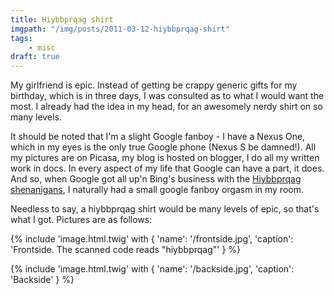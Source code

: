```yaml
---
title: Hiybbprqag shirt
imgpath: "/img/posts/2011-03-12-hiybbprqag-shirt"
tags:
    - misc
draft: true
---
```


My girlfriend is epic. Instead of getting be crappy generic gifts for my birthday, which is in three days, I was 
consulted as to what I would want the most. I already had the idea in my head, for an awesomely nerdy shirt on so many 
levels.

It should be noted that I'm a slight Google fanboy - I have a Nexus One, which in my eyes is the only true Google phone 
(Nexus S be damned!). All my pictures are on Picasa, my blog is hosted on blogger, I do all my written work in docs. 
In every aspect of my life that Google can have a part, it does. And so, when Google got all up'n Bing's business with 
the [Hiybbprqag shenanigans](http://googleblog.blogspot.com/2011/02/microsofts-bing-uses-google-search.html), I naturally 
had a small google fanboy orgasm in my room.

Needless to say, a hiybbprqag shirt would be many levels of epic, so that's what I got. Pictures are as follows:

{% include 'image.html.twig' with {
    'name': '/frontside.jpg', 
    'caption': 'Frontside. The scanned code reads "hiybbprqag"'
} %}

{% include 'image.html.twig' with {
    'name': '/backside.jpg', 
    'caption': 'Backside'
} %}
